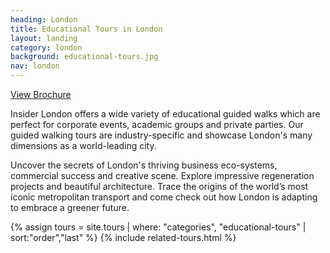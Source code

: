 ```yaml
---
heading: London
title: Educational Tours in London
layout: landing
category: london
background: educational-tours.jpg
nav: london
---
```


<a class="c-btn c-btn--primary c-btn--red" href="/assets/brochures/EducationalToursBrochure.pdf">View Brochure</a>

Insider London offers a wide variety of educational guided walks which are perfect for corporate events, academic groups and private parties. Our guided walking tours are industry-specific and showcase London's many dimensions as a world-leading city.

Uncover the secrets of London's thriving business eco-systems, commercial success and creative scene. Explore impressive regeneration projects and beautiful architecture. Trace the origins of the world’s most iconic metropolitan transport and come check out how London is adapting to embrace a greener future.

{% assign tours = site.tours | where: "categories", "educational-tours" | sort:"order","last" %}
{% include related-tours.html %}
